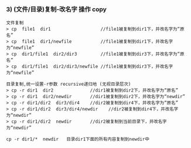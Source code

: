  ### 3) (文件/目录)复制-改名字 操作  copy
    文件复制
    > cp  file1  dir1                   //file1被复制到dir1下，并改名字为“原名”
    > cp  file1  dir1/newfile           //file1被复制到dir1下，并改名字为“newfile”
    > cp  dir1/file1  dir2/dir3         //file1被复制到dir3下，并改名字为“原名”
    > cp  dir1/file1  dir2/dir3/newfile //file1被复制到dir3下，并改名字为“newfile”
    
    目录复制,统一设置-r参数 recursive递归地 (无视目录层次)
    > cp -r dir1  dir2              //dir1被复制到dir2下，并改名字为“原名”
    > cp -r dir1  dir2/newdir       //dir1被复制到dir2下，并改名字为“newdir”
    > cp -r dir1/dir2  dir3/dir4    //dir2被复制到dir4下，并改名字为“原名”
    > cp -r dir1/dir2  dir3/dir4/newdir    //dir2被复制到dir4下，并改名字为“newdir”
    > cp -r dir1/dir2  newdir       //dir2被复制到当前目录下，并改名字为“newdir”
    
    cp -r dir1/*  newdir   目录dir1下面的所有内容复制到newdir中